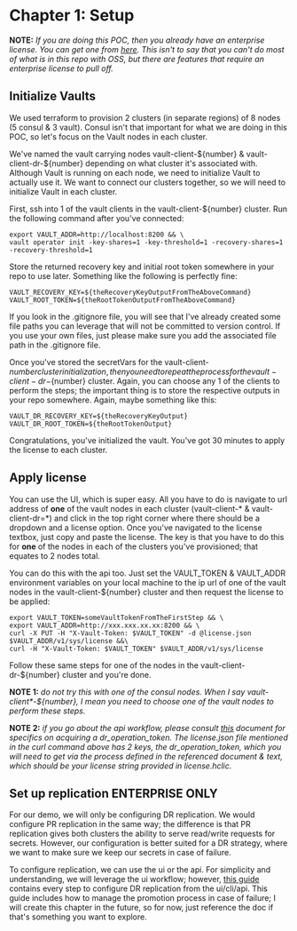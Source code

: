 # Chapter 1: Setup
**NOTE:** _If you are doing this POC, then you already have an enterprise license. You can get one from [here](https://www.hashicorp.com/products/vault/enterprise). This isn't to say that you can't do most of what is in this repo with OSS, but there are features that require an enterprise license to pull off._

## Initialize Vaults
We used terraform to provision 2 clusters (in separate regions) of 8 nodes (5 consul & 3 vault). Consul isn't that important for what we are doing in this POC, so let's focus on the Vault nodes in each cluster.

We've named the vault carrying nodes vault-client-${number} & vault-client-dr-${number} depending on what cluster it's associated with. Although Vault is running on each node, we need to initialize Vault to actually use it. We want to connect our clusters together, so we will need to initialize Vault in each cluster.

First, ssh into 1 of the vault clients in the vault-client-${number} cluster. Run the following command after you've connected:
```
export VAULT_ADDR=http://localhost:8200 && \
vault operator init -key-shares=1 -key-threshold=1 -recovery-shares=1 -recovery-threshold=1
```
Store the returned recovery key and initial root token somewhere in your repo to use later. Something like the following is perfectly fine:
```
VAULT_RECOVERY_KEY=${theRecoveryKeyOutputFromTheAboveCommand}
VAULT_ROOT_TOKEN=${theRootTokenOutputFromTheAboveCommand}
```
 If you look in the .gitignore file, you will see that I've already created some file paths you can leverage that will not be committed to version control. If you use your own files, just please make sure you add the associated file path in the .gitignore file.

 Once you've stored the secretVars for the vault-client-${number} cluster initialization, then you need to repeat the process for the vault-client-dr-${number} cluster. Again, you can choose any 1 of the clients to perform the steps; the important thing is to store the respective outputs in your repo somewhere. Again, maybe something like this:
 ```
 VAULT_DR_RECOVERY_KEY=${theRecoveryKeyOutput}
 VAULT_DR_ROOT_TOKEN=${theRootTokenOutput}
 ```
 Congratulations, you've initialized the vault. You've got 30 minutes to apply the license to each cluster.  

## Apply license
You can use the UI, which is super easy. All you have to do is navigate to url address of **one** of the vault nodes in each cluster (vault-client-\* & vault-client-dr=\*) and click in the top right corner where there should be a dropdown and a license option. Once you've navigated to the license textbox, just copy and paste the license. The key is that you have to do this for **one** of the nodes in each of the clusters you've provisioned; that equates to 2 nodes total.

You can do this with the api too. Just set the VAULT_TOKEN & VAULT_ADDR environment variables on your local machine to the ip url of one of the vault nodes in the vault-client-${number} cluster and then request the license to be applied:  
```
export VAULT_TOKEN=someVaultTokenFromTheFirstStep && \
export VAULT_ADDR=http://xxx.xxx.xx.xx:8200 && \
curl -X PUT -H "X-Vault-Token: $VAULT_TOKEN" -d @license.json $VAULT_ADDR/v1/sys/license &&\
curl -H "X-Vault-Token: $VAULT_TOKEN" $VAULT_ADDR/v1/sys/license
```
Follow these same steps for one of the nodes in the vault-client-dr-${number} cluster and you're done.

**NOTE 1:** _do not try this with one of the consul nodes. When I say vault-client*-${number}, I mean you need to choose one of the vault nodes to perform these steps._

**NOTE 2:** _if you go about the api workflow, please consult [this](https://learn.hashicorp.com/vault/operations/ops-disaster-recovery) document for specifics on acquiring a dr_operation_token. The license.json file mentioned in the curl command above has 2 keys, the dr_operation_token, which you will need to get via the process defined in the referenced document & text, which should be your license string provided in license.hclic._

## Set up replication **ENTERPRISE ONLY**
For our demo, we will only be configuring DR replication. We would configure PR replication in the same way; the difference is that PR replication gives both clusters the ability to serve read/write requests for secrets. However, our configuration is better suited for a DR strategy, where we want to make sure we keep our secrets in case of failure.

To configure replication, we can use the ui or the api. For simplicity and understanding, we will leverage the ui workflow; however, [this guide](https://learn.hashicorp.com/vault/operations/ops-disaster-recovery) contains every step to configure DR replication from the ui/cli/api. This guide includes how to manage the promotion process in case of failure; I will create this chapter in the future, so for now, just reference the doc if that's something you want to explore.
